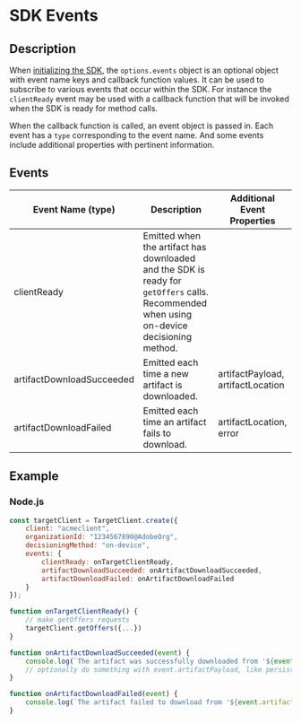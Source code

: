 # SDK Events

## Description

When [initializing the SDK](../initialize-sdk.html), the `options.events` object is an optional object with event name keys and callback function values. It can be used to subscribe to various events that occur within the SDK. For instance the `clientReady` event may be used with a callback function that will be invoked when the SDK is ready for method calls.

When the callback function is called, an event object is passed in. Each event has a `type` corresponding to the event name. And some events include additional properties with pertinent information.

## Events

|Event Name (type)|Description|Additional Event Properties|
| --- | --- | --- |
|clientReady|Emitted when the artifact has downloaded and the SDK is ready for `getOffers` calls. Recommended when using on-device decisioning method.|
|artifactDownloadSucceeded|Emitted each time a new artifact is downloaded.|artifactPayload, artifactLocation|
|artifactDownloadFailed|Emitted each time an artifact fails to download.|artifactLocation, error|

## Example

<CodeBlock slots="heading, code" repeat="1" languages="js" />

### Node.js

```js
const targetClient = TargetClient.create({
    client: "acmeclient",
    organizationId: "1234567890@AdobeOrg",
    decisioningMethod: "on-device",
    events: {
        clientReady: onTargetClientReady,
        artifactDownloadSucceeded: onArtifactDownloadSucceeded,
        artifactDownloadFailed: onArtifactDownloadFailed
    }
});

function onTargetClientReady() {
    // make getOffers requests
    targetClient.getOffers({...})            
}

function onArtifactDownloadSucceeded(event) {
    console.log(`The artifact was successfully downloaded from '${event.artifactLocation}'`);
    // optionally do something with event.artifactPayload, like persist it
}

function onArtifactDownloadFailed(event) {
    console.log(`The artifact failed to download from '${event.artifactLocation}' with the following error message: ${event.error.message}`);
}
```